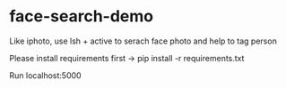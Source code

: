 # face-search-demo
Like iphoto, use lsh + active to serach face photo and help to tag person

Please install requirements first
 -> pip install -r requirements.txt

Run localhost:5000
